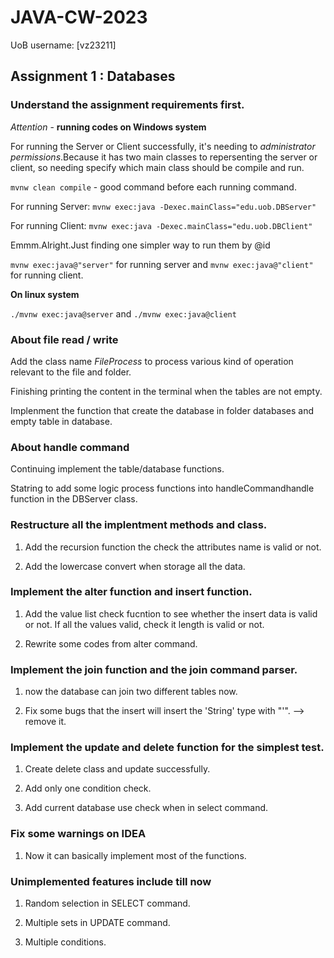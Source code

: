 # JAVA-CW-2023
UoB username: [vz23211]

## Assignment 1 : Databases
### Understand the assignment requirements first.

*Attention* - **running codes on Windows system**

For running the Server or Client successfully, it's needing to *administrator permissions*.Because it has two main classes to repersenting the server or client, so needing specify which main class should be compile and run.

`mvnw clean compile` - good command before each running command.

For running Server: `mvnw exec:java -Dexec.mainClass="edu.uob.DBServer"`

For running Client: `mvnw exec:java -Dexec.mainClass="edu.uob.DBClient"`

Emmm.Alright.Just finding one simpler way to run them by @id

`mvnw exec:java@"server"` for running server and `mvnw exec:java@"client"` for running client.

**On linux system**

`./mvnw exec:java@server` and `./mvnw exec:java@client`

### About file read / write

Add the class name *FileProcess* to process various kind of operation relevant to the file and folder.

Finishing printing the content in the terminal when the tables are not empty.

Implenment the function that create the database in folder databases and empty table in database.

### About handle command

Continuing implement the table/database functions.

Statring to add some logic process functions into handleCommandhandle function in the DBServer class. 

### Restructure all the implentment methods and class.

1. Add the recursion function the check the attributes name is valid or not.

2. Add the lowercase convert when storage all the data.

### Implement the alter function and insert function.

1. Add the value list check fucntion to see whether the insert data is valid or not. If all the values valid, check it length is valid or not.

2. Rewrite some codes from alter command.

### Implement the join function and the join command parser.

1. now the database can join two different tables now.

2. Fix some bugs that the insert will insert the 'String' type with "'". --> remove it.

### Implement the update and delete function for the simplest test.

1. Create delete class and update successfully.

2. Add only one condition check.

3. Add current database use check when in select command.

### Fix some warnings on IDEA

1. Now it can basically implement most of the functions.

### Unimplemented features include till now

1. Random selection in SELECT command.

2. Multiple sets in UPDATE command. 

3. Multiple conditions.
